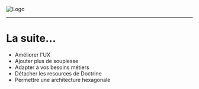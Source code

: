 ![Logo](https://sylius.com/wp-content/uploads/2021/03/sylius-logo_sylius-logo-dark-1536x634.jpg)

---

# La suite...

<v-clicks>

* Améliorer l'UX
* Ajouter plus de souplesse
* Adapter à vos besoins métiers
* Détacher les resources de Doctrine
* Permettre une architecture hexagonale

</v-clicks>
